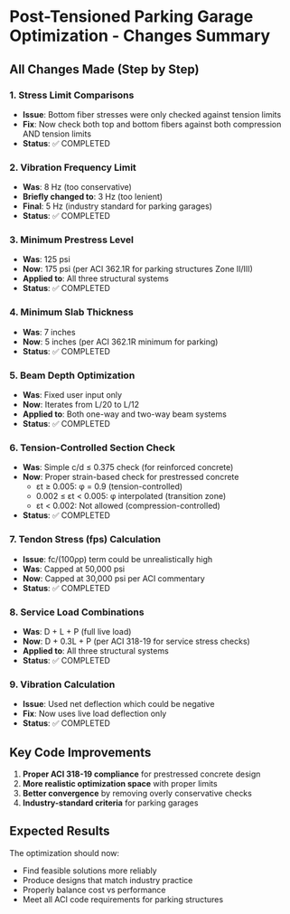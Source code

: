 # Post-Tensioned Parking Garage Optimization - Changes Summary

## All Changes Made (Step by Step)

### 1. Stress Limit Comparisons
- **Issue**: Bottom fiber stresses were only checked against tension limits
- **Fix**: Now check both top and bottom fibers against both compression AND tension limits
- **Status**: ✅ COMPLETED

### 2. Vibration Frequency Limit
- **Was**: 8 Hz (too conservative)
- **Briefly changed to**: 3 Hz (too lenient)
- **Final**: 5 Hz (industry standard for parking garages)
- **Status**: ✅ COMPLETED

### 3. Minimum Prestress Level
- **Was**: 125 psi
- **Now**: 175 psi (per ACI 362.1R for parking structures Zone II/III)
- **Applied to**: All three structural systems
- **Status**: ✅ COMPLETED

### 4. Minimum Slab Thickness
- **Was**: 7 inches
- **Now**: 5 inches (per ACI 362.1R minimum for parking)
- **Status**: ✅ COMPLETED

### 5. Beam Depth Optimization
- **Was**: Fixed user input only
- **Now**: Iterates from L/20 to L/12
- **Applied to**: Both one-way and two-way beam systems
- **Status**: ✅ COMPLETED

### 6. Tension-Controlled Section Check
- **Was**: Simple c/d ≤ 0.375 check (for reinforced concrete)
- **Now**: Proper strain-based check for prestressed concrete
  - εt ≥ 0.005: φ = 0.9 (tension-controlled)
  - 0.002 ≤ εt < 0.005: φ interpolated (transition zone)
  - εt < 0.002: Not allowed (compression-controlled)
- **Status**: ✅ COMPLETED

### 7. Tendon Stress (fps) Calculation
- **Issue**: fc/(100ρp) term could be unrealistically high
- **Was**: Capped at 50,000 psi
- **Now**: Capped at 30,000 psi per ACI commentary
- **Status**: ✅ COMPLETED

### 8. Service Load Combinations
- **Was**: D + L + P (full live load)
- **Now**: D + 0.3L + P (per ACI 318-19 for service stress checks)
- **Applied to**: All three structural systems
- **Status**: ✅ COMPLETED

### 9. Vibration Calculation
- **Issue**: Used net deflection which could be negative
- **Fix**: Now uses live load deflection only
- **Status**: ✅ COMPLETED

## Key Code Improvements

1. **Proper ACI 318-19 compliance** for prestressed concrete design
2. **More realistic optimization space** with proper limits
3. **Better convergence** by removing overly conservative checks
4. **Industry-standard criteria** for parking garages

## Expected Results

The optimization should now:
- Find feasible solutions more reliably
- Produce designs that match industry practice
- Properly balance cost vs performance
- Meet all ACI code requirements for parking structures
